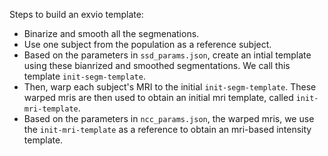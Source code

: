 Steps to build an exvio template:

- Binarize and smooth all the segmenations.
- Use one subject from the population as a reference subject.
- Based on the parameters in `ssd_params.json`, create an intial template using these bianrized and smoothed segmentations. We call this template `init-segm-template`.
- Then, warp each subject's MRI to the initial `init-segm-template`. These warped mris are then used to obtain an initial mri template, called `init-mri-template`.
- Based on the parameters in `ncc_params.json`, the warped mris, we use the `init-mri-template` as a reference to obtain an mri-based intensity template.
